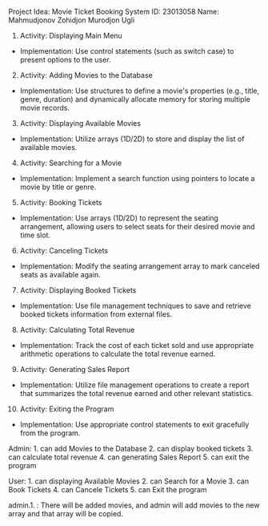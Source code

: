 Project Idea: Movie Ticket Booking System
ID: 23013058
Name: Mahmudjonov Zohidjon Murodjon Ugli
1. Activity: Displaying Main Menu
- Implementation: Use control statements (such as switch case) to present options to
the user.
2. Activity: Adding Movies to the Database
- Implementation: Use structures to define a movie's properties (e.g., title, genre,
duration) and dynamically allocate memory for storing multiple movie records.
3. Activity: Displaying Available Movies
- Implementation: Utilize arrays (1D/2D) to store and display the list of available movies.
4. Activity: Searching for a Movie
- Implementation: Implement a search function using pointers to locate a movie by title
or genre.
5. Activity: Booking Tickets
- Implementation: Use arrays (1D/2D) to represent the seating arrangement, allowing
users to select seats for their desired movie and time slot.
6. Activity: Canceling Tickets
- Implementation: Modify the seating arrangement array to mark canceled seats as
available again.
7. Activity: Displaying Booked Tickets
- Implementation: Use file management techniques to save and retrieve booked tickets
information from external files.
8. Activity: Calculating Total Revenue
- Implementation: Track the cost of each ticket sold and use appropriate arithmetic
operations to calculate the total revenue earned.
9. Activity: Generating Sales Report
- Implementation: Utilize file management operations to create a report that summarizes
the total revenue earned and other relevant statistics.
10. Activity: Exiting the Program
- Implementation: Use appropriate control statements to exit gracefully from the
program.


Admin: 1. can add Movies to the Database
       2. can display booked tickets
       3. can calculate total revenue
       4. can generating Sales Report
       5. can exit the program


User: 1. can displaying Available Movies
      2. can Search for a Movie
      3. can Book Tickets
      4. can Cancele Tickets
      5. can Exit the program


admin.1. : There will be added movies, and admin will add movies to the new array and that array will be copied.